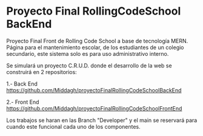 
# Proyecto Final RollingCodeSchool BackEnd
Proyecto Final Front de Rolling Code School a base de tecnología MERN. Página para el mantenimiento escolar, de los estudiantes de un colegio secundario, este sistema solo es para uso administrativo interno.

Se simulará un proyecto C.R.U.D. donde el desarrollo de la web se construirá en 2 repositorios:

1.- Back End https://github.com/Middagh/proyectoFinalRollingCodeSchoolBackEnd

2.- Front End https://github.com/Middagh/proyectoFinalRollingCodeSchoolFrontEnd

Los trabajos se haran en las Branch "Developer" y el main se reservará para cuando este funcional cada uno de los componentes.
